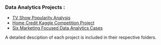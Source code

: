 ### Data Analytics Projects :

- [TV Show Popularity Analysis](https://github.com/asdelis/asdelis.github.io/tree/main/data_analytics_projects/tv_popularity_analysis)
- [Home Credit Kaggle Competition Project](https://github.com/asdelis/asdelis.github.io/tree/main/data_analytics_projects/home_credit_kaggle_competition)
- [Six Marketing Focused Data Analytics Cases](https://github.com/asdelis/asdelis.github.io/tree/main/data_analytics_projects/marketing_analytics_cases)

A detailed desciption of each project is included in their respective folders.



